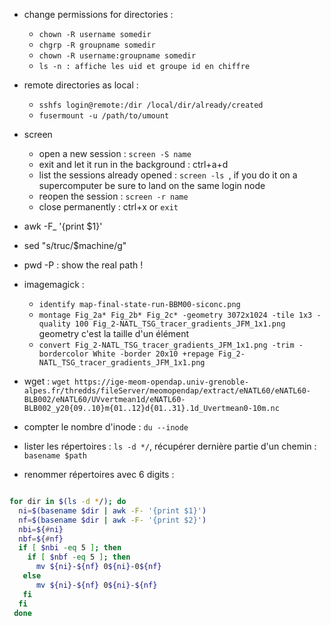   - change permissions for directories :
    -  ```chown -R username somedir```
    - ```chgrp -R groupname somedir```
    - ```chown -R username:groupname somedir```
    - ```ls -n : affiche les uid et groupe id en chiffre```

  - remote directories as local :
     - ```sshfs login@remote:/dir /local/dir/already/created```
     - ```fusermount -u /path/to/umount```

 - screen
    - open a new session : ```screen -S name``` 
    - exit and let it run in the background : ctrl+a+d
    - list the sessions already opened : ```screen -ls ```, if you do it on a supercomputer be sure to land on the same login node
    - reopen the session : ```screen -r name```
    - close permanently : ctrl+x or ```exit```

 - awk -F_ '{print $1}'
 - sed "s/truc/$machine/g"
 - pwd -P : show the real path !

 - imagemagick :
   - ```identify map-final-state-run-BBM00-siconc.png ```  
   -  ```montage Fig_2a* Fig_2b* Fig_2c* -geometry 3072x1024 -tile 1x3 -quality 100 Fig_2-NATL_TSG_tracer_gradients_JFM_1x1.png``` geometry c'est la taille d'un élément
   -  ```convert Fig_2-NATL_TSG_tracer_gradients_JFM_1x1.png -trim -bordercolor White -border 20x10 +repage Fig_2-NATL_TSG_tracer_gradients_JFM_1x1.png```

 - wget : ``` wget https://ige-meom-opendap.univ-grenoble-alpes.fr/thredds/fileServer/meomopendap/extract/eNATL60/eNATL60-BLB002/eNATL60/UVvertmean1d/eNATL60-BLB002_y20{09..10}m{01..12}d{01..31}.1d_Uvertmean0-10m.nc  ```

 - compter le nombre d'inode : ```du --inode```
 - lister les répertoires : ```ls -d */```, récupérer dernière partie d'un chemin : ```basename $path```

 - renommer répertoires avec 6 digits :

```bash

for dir in $(ls -d */); do
  ni=$(basename $dir | awk -F- '{print $1}')
  nf=$(basename $dir | awk -F- '{print $2}')
  nbi=${#ni}
  nbf=${#nf}
  if [ $nbi -eq 5 ]; then
    if [ $nbf -eq 5 ]; then
      mv ${ni}-${nf} 0${ni}-0${nf}
   else
      mv ${ni}-${nf} 0${ni}-${nf}
   fi
  fi
 done
```
